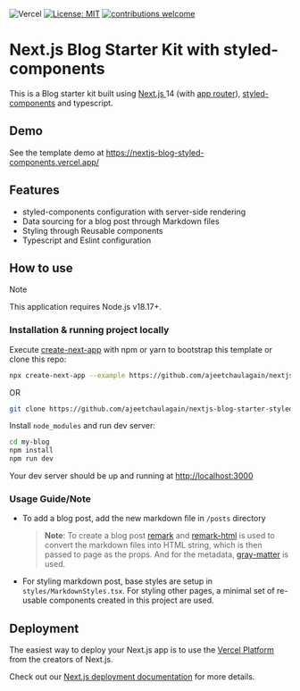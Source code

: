 ![Vercel](https://therealsujitk-vercel-badge.vercel.app/?app=nextjs-blog-styled-components)
[![License: MIT](https://img.shields.io/badge/License-MIT-yellow.svg)](https://opensource.org/licenses/MIT)
[![contributions welcome](https://img.shields.io/badge/contributions-welcome-brightgreen.svg?style=flat)](https://github.com/ajeetchaulagain/nextjs-blog-starter-styled-components/issues)

# Next.js Blog Starter Kit with styled-components

This is a Blog starter kit built using [Next.js ](https://nextjs.org/) 14 (with [app router](https://nextjs.org/docs/app)), [styled-components](https://styled-components.com/) and typescript.

## Demo

See the template demo at https://nextjs-blog-styled-components.vercel.app/

## Features

- styled-components configuration with server-side rendering
- Data sourcing for a blog post through Markdown files
- Styling through Reusable components
- Typescript and Eslint configuration

## How to use

> [!NOTE]
> This application requires Node.js v18.17+.

### Installation & running project locally

Execute [create-next-app](https://github.com/vercel/next.js/tree/canary/packages/create-next-app) with npm or yarn to bootstrap this template or clone this repo:

```bash
npx create-next-app --example https://github.com/ajeetchaulagain/nextjs-blog-starter-styled-components my-blog
```

OR

```bash
git clone https://github.com/ajeetchaulagain/nextjs-blog-starter-styled-components.git my-blog
```

Install `node_modules` and run dev server:

```bash
cd my-blog
npm install
npm run dev
```

Your dev server should be up and running at [http://localhost:3000](http://localhost:3000)

### Usage Guide/Note

- To add a blog post, add the new markdown file in `/posts` directory

  > **Note**: To create a blog post [remark](https://github.com/remarkjs/remark) and [remark-html](https://github.com/remarkjs/remark-html) is used to convert the markdown files into HTML string, which is then passed to page as the props. And for the metadata, [gray-matter](https://github.com/jonschlinkert/gray-matter) is used.

- For styling markdown post, base styles are setup in `styles/MarkdownStyles.tsx`. For styling other pages, a minimal set of re-usable components created in this project are used.

## Deployment

The easiest way to deploy your Next.js app is to use the [Vercel Platform](https://vercel.com/new?utm_medium=default-template&filter=next.js&utm_source=create-next-app&utm_campaign=create-next-app-readme) from the creators of Next.js.

Check out our [Next.js deployment documentation](https://nextjs.org/docs/deployment) for more details.
